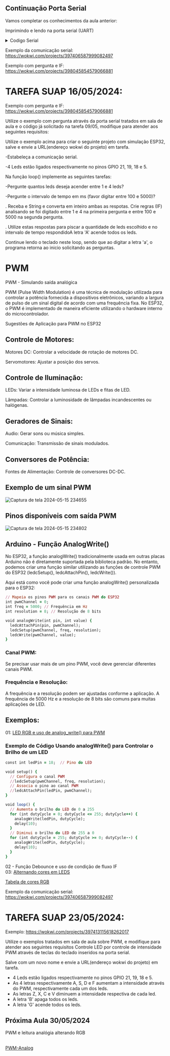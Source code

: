 
 ## Continuação Porta Serial
 
 Vamos completar os conhecimentos da aula anterior:
 
 Imprimindo e lendo na porta serial (UART)<BR>


<details><summary>Codigo Serial</summary>
<p>

```ruby
   Serial.begin(115200);
   Serial.println("Por favor qual o seu nome:");
   while (!Serial.available()); // Wait for input
   String name = Serial.readStringUntil('\n');
   Serial.print("Olá, ");
   Serial.print(name);
```

</p>
</details>

Exemplo da comunicação serial: https://wokwi.com/projects/397406587999082497

Exemplo com pergunta e IF:  https://wokwi.com/projects/398045854579066881



# TAREFA SUAP 16/05/2024:

Exemplo com pergunta e IF:  https://wokwi.com/projects/398045854579066881

Utilize o exemplo com pergunta através da porta serial tratados em sala de aula e o código já solicitado na tarefa 09/05, modifique para atender aos seguintes requisitos:

Utilize o exemplo acima para criar o seguinte projeto com simulação ESP32, salve e envie a URL(endereço wokwi do projeto) em tarefa.

-Estabeleça a comunicação serial.

-4 Leds estão ligados respectivamente no pinos GPIO 21, 19, 18 e 5.

Na função loop() implemente as seguintes tarefas:

-Pergunte quantos leds deseja acender entre 1 e 4 leds?

-Pergunte o intervalo de tempo em ms (favor digitar entre 100 e 5000)?

. Receba e String e converta em inteiro ambas as respotas. Crie regras (IF) analisando se foi digitado entre 1 e 4 na primeira pergunta e entre 100 e 5000 na segunda pergunta.

. Utilize estas respostas para piscar a quantidade de leds escolhido e no intervalo de tempo respondidoA letra 'A' acende todos os leds.

Continue lendo o teclado neste loop, sendo que ao digitar a letra 'a', o programa retorna ao inicio solicitando as perguntas.

# PWM
<P>PWM - Simulando saída analógica

PWM (Pulse Width Modulation) é uma técnica de modulação utilizada para controlar a potência fornecida a dispositivos eletrônicos, variando a largura de pulso de um sinal digital de acordo com uma frequência fixa. No ESP32, o PWM é implementado de maneira eficiente utilizando o hardware interno do microcontrolador.

Sugestões de Aplicação para PWM no ESP32

## Controle de Motores:

Motores DC: Controlar a velocidade de rotação de motores DC.

Servomotores: Ajustar a posição dos servos.

##  Controle de Iluminação:

LEDs: Variar a intensidade luminosa de LEDs e fitas de LED.

Lâmpadas: Controlar a luminosidade de lâmpadas incandescentes ou halógenas.

##  Geradores de Sinais:

Audio: Gerar sons ou música simples.

Comunicação: Transmissão de sinais modulados.

##  Conversores de Potência:

Fontes de Alimentação: Controle de conversores DC-DC.

## Exemplo de um sinal PWM

![Captura de tela 2024-05-15 234655](https://github.com/mchavesferreira/mcr/assets/63993080/4e8acc44-cb38-40cf-b4f8-5a76b4ce5f42)


## Pinos disponíveis com saída PWM
![Captura de tela 2024-05-15 234802](https://github.com/mchavesferreira/mcr/assets/63993080/b953ab88-53c1-40ef-a830-76fd8ecae712)

## Arduino - Função AnalogWrite()

No ESP32, a função analogWrite() tradicionalmente usada em outras placas Arduino não é diretamente suportada pela biblioteca padrão. No entanto, podemos criar uma função similar utilizando as funções de controle PWM do ESP32 (ledcSetup(), ledcAttachPin(), ledcWrite()).

Aqui está como você pode criar uma função analogWrite() personalizada para o ESP32:

```ruby
// Mapeia os pinos PWM para os canais PWM do ESP32
int pwmChannel = 0;
int freq = 5000; // Frequência em Hz
int resolution = 8; // Resolução de 8 bits

void analogWrite(int pin, int value) {
  ledcAttachPin(pin, pwmChannel);
  ledcSetup(pwmChannel, freq, resolution);
  ledcWrite(pwmChannel, value);
}
```

### Canal PWM: 

Se precisar usar mais de um pino PWM, você deve gerenciar diferentes canais PWM.

### Frequência e Resolução:

A frequência e a resolução podem ser ajustadas conforme a aplicação. A frequência de 5000 Hz e a resolução de 8 bits são comuns para muitas aplicações de LED.

## Exemplos:

01: <a href=https://wokwi.com/projects/341562296506516051>LED RGB e uso de analog_write() para PWM</a>

### Exemplo de Código Usando analogWrite() para Controlar o Brilho de um LED

```ruby
const int ledPin = 18;  // Pino do LED

void setup() {
  // Configura o canal PWM
  //ledcSetup(pwmChannel, freq, resolution);
  // Associa o pino ao canal PWM
  //ledcAttachPin(ledPin, pwmChannel);
}

void loop() {
  // Aumenta o brilho do LED de 0 a 255
  for (int dutyCycle = 0; dutyCycle <= 255; dutyCycle++) {
    analogWrite(ledPin, dutyCycle);
    delay(10);
  }
  // Diminui o brilho do LED de 255 a 0
  for (int dutyCycle = 255; dutyCycle >= 0; dutyCycle--) {
    analogWrite(ledPin, dutyCycle);
    delay(10);
  }
}
```

<P>02 - Função Debounce e uso de condição de fluxo IF
<BR>03: <a href=https://wokwi.com/projects/341562149868405330>Alternando cores em LEDS</a>
 



<P><a href=http://www.cdme.im-uff.mat.br/matrix/matrix-html/matrix_color_cube/matrix_color_cube_br.html>Tabela de cores RGB</a>
<P> 	




Exemplo da comunicação serial: https://wokwi.com/projects/397406587999082497


# TAREFA SUAP 23/05/2024:

Exemplo:  https://wokwi.com/projects/397413115618262017

Utilize o exemplos tratados em sala de aula sobre PWM, e modifique para atender aos seguintes requisitos
Controle  LED por controle de intensidade PWM através de teclas do teclado inseridos na porta serial.

Salve com um novo nome e envie a URL(endereço wokwi do projeto) em tarefa.

 - 4 Leds estão ligados respectivamente no pinos GPIO 21, 19, 18 e 5.
 - As 4 letras respectivamente A, S, D e F aumentam a intensidade através do PWM, respectivamente cada um dos leds.
 - As letras Z, X, C e V diminuem a intensidade respectiva de cada led.
- A letra 'B' apaga todos os leds.
- A letra 'G' acende todos os leds.

## Próxima Aula 30/05/2024

<P>PWM e leitura analógia alterando RGB
 
<BR><a href=https://wokwi.com/projects/341599671301440083>PWM-Analog</a><P>
